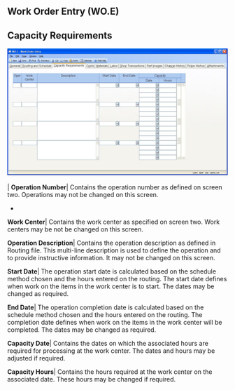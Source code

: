 ## Work Order Entry (WO.E)
<PageHeader />

## Capacity Requirements

![](./WO-E-3.jpg)

| **Operation Number**|  Contains the operation number as defined on screen
two. Operations may not be changed on this screen.

-  
**Work Center**|  Contains the work center as specified on screen two. Work
centers may be not be changed on this screen.

**Operation Description**|  Contains the operation description as defined in
Routing file. This multi-line description is used to define the operation and
to provide instructive information. It may not be changed on this
screen.

**Start Date**|  The operation start date is calculated based on the schedule
method chosen and the hours entered on the routing. The start date defines
when work on the items in the work center is to start. The dates may be
changed as required.

**End Date**|  The operation completion date is calculated based on the
schedule method chosen and the hours entered on the routing. The completion
date defines when work on the items in the work center will be completed. The
dates may be changed as required.

**Capacity Date**|  Contains the dates on which the associated hours are
required for processing at the work center. The dates and hours may be
adjusted if required.

**Capacity Hours**|  Contains the hours required at the work center on the
associated date. These hours may be changed if required.


<badge text= "Version 8.10.57 " vertical="middle" />

<PageFooter />
